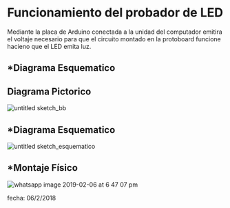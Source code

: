 Funcionamiento del probador de LED
======

Mediante la placa de Arduino conectada a la unidad del computador emitira el voltaje necesario para que el circuito montado en la protoboard funcione hacieno que el LED emita luz.

*Diagrama Esquematico
------
Diagrama Pictorico
------
![untitled sketch_bb](https://user-images.githubusercontent.com/47116861/52540983-e5ac6600-2d5d-11e9-8bab-3782aac6b64f.png)



*Diagrama Esquematico
------

![untitled sketch_esquematico](https://user-images.githubusercontent.com/47116861/52540973-c1e92000-2d5d-11e9-894c-79d7915ca5ac.png)

*Montaje Físico
------
![whatsapp image 2019-02-06 at 6 47 07 pm](https://user-images.githubusercontent.com/47116861/52678571-217f3100-2f00-11e9-895b-5b4940a0d8b4.jpeg)

fecha: 06/2/2018








